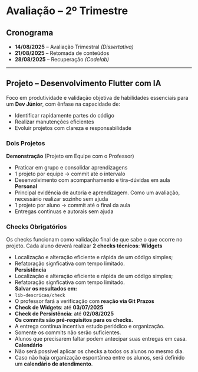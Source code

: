 # Avaliação – 2º Trimestre

## Cronograma

- **14/08/2025** – Avaliação Trimestral *(Dissertativa)*
- **21/08/2025** – Retomada de conteúdos  
- **28/08/2025** – Recuperação *(Codelab)*

---

## Projeto – Desenvolvimento Flutter com IA

Foco em produtividade e validação objetiva de habilidades essenciais para um **Dev Júnior**, com ênfase na capacidade de:

- Identificar rapidamente partes do código
- Realizar manutenções eficientes
- Evoluir projetos com clareza e responsabilidade

### Dois Projetos
**Demonstração** (Projeto em Equipe com o Professor)
- Praticar em grupo e consolidar aprendizagens  
- 1 projeto por equipe → commit até o intervalo   
- Desenvolvimento com acompanhamento e tira-dúvidas em aula   
**Personal**
- Principal evidência de autoria e aprendizagem. Como um avaliação, necessário realizar sozinho sem ajuda  
- 1 projeto por aluno → commit até o final da aula  
- Entregas contínuas e autorais sem ajuda  

### Checks Obrigatórios
Os checks funcionam como validação final de que sabe o que ocorre no projeto. Cada aluno deverá realizar **2 checks técnicos**:
**Widgets**
- Localização e alteração eficiente e rápida de um código simples;    
- Refatoração signficativa com tempo limitado.    
**Persistência**
- Localização e alteração eficiente e rápida de um código simples;    
- Refatoração signficativa com tempo limitado.      
**Salvar os resultados em:**  
- `lib-descricao/check`
- O professor fará a verificação com **reação via Git**
**Prazos**
- **Check de Widgets**: até **03/07/2025**  
- **Check de Persistência**: até **02/08/2025**  
**Os commits são pré-requisitos para os checks.**  
- A entrega contínua incentiva estudo periódico e organização.  
- Somente os commits não serão suficientes.
- Alunos que precisarem faltar podem antecipar suas entregas em casa.
**Calendário**
- Não será possível aplicar os checks a todos os alunos no mesmo dia.  
- Caso não haja organização espontânea entre os alunos, será definido um **calendário de atendimento**.

